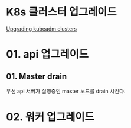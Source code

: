 # K8s 클러스터 업그레이드

[Upgrading kubeadm clusters](https://kubernetes.io/docs/tasks/administer-cluster/kubeadm/kubeadm-upgrade/)

# 01. api 업그레이드

## 01. Master drain

우선 api 서버가 실행중인 master 노드를 drain 시킨다.

# 02. 워커 업그레이드
